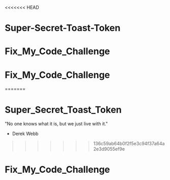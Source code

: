 <<<<<<< HEAD
# Super-Secret-Toast-Token
# Fix_My_Code_Challenge
# Fix_My_Code_Challenge
=======
# Super_Secret_Toast_Token



"No one knows what it is, but we just live with it."
- Derek Webb
>>>>>>> 136c59ab64b0f2f5e3c94f37a64a2e3d9055ef9e
# Fix_My_Code_Challenge
